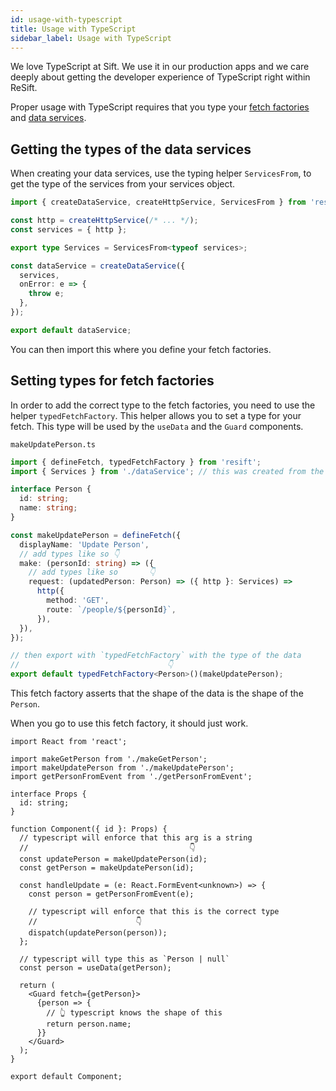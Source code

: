 ```yaml
---
id: usage-with-typescript
title: Usage with TypeScript
sidebar_label: Usage with TypeScript
---
```


We love TypeScript at Sift. We use it in our production apps and we care deeply about getting the developer experience of TypeScript right within ReSift.

Proper usage with TypeScript requires that you type your [fetch factories](../main-concepts/whats-a-fetch.md#defining-a-fetch) and [data services](../main-concepts/what-are-data-services.md).

## Getting the types of the data services

When creating your data services, use the typing helper `ServicesFrom`, to get the type of the services from your services object.

```ts
import { createDataService, createHttpService, ServicesFrom } from 'resift';

const http = createHttpService(/* ... */);
const services = { http };

export type Services = ServicesFrom<typeof services>;

const dataService = createDataService({
  services,
  onError: e => {
    throw e;
  },
});

export default dataService;
```

You can then import this where you define your fetch factories.

## Setting types for fetch factories

In order to add the correct type to the fetch factories, you need to use the helper `typedFetchFactory`. This helper allows you to set a type for your fetch. This type will be used by the `useData` and the `Guard` components.

`makeUpdatePerson.ts`

```ts
import { defineFetch, typedFetchFactory } from 'resift';
import { Services } from './dataService'; // this was created from the above example

interface Person {
  id: string;
  name: string;
}

const makeUpdatePerson = defineFetch({
  displayName: 'Update Person',
  // add types like so 👇
  make: (personId: string) => ({
    // add types like so       👇
    request: (updatedPerson: Person) => ({ http }: Services) =>
      http({
        method: 'GET',
        route: `/people/${personId}`,
      }),
  }),
});

// then export with `typedFetchFactory` with the type of the data
//                                 👇
export default typedFetchFactory<Person>()(makeUpdatePerson);
```

This fetch factory asserts that the shape of the data is the shape of the `Person`.

When you go to use this fetch factory, it should just work.

```tsx
import React from 'react';

import makeGetPerson from './makeGetPerson';
import makeUpdatePerson from './makeUpdatePerson';
import getPersonFromEvent from './getPersonFromEvent';

interface Props {
  id: string;
}

function Component({ id }: Props) {
  // typescript will enforce that this arg is a string
  //                                    👇
  const updatePerson = makeUpdatePerson(id);
  const getPerson = makeUpdatePerson(id);

  const handleUpdate = (e: React.FormEvent<unknown>) => {
    const person = getPersonFromEvent(e);

    // typescript will enforce that this is the correct type
    //                      👇
    dispatch(updatePerson(person));
  };

  // typescript will type this as `Person | null`
  const person = useData(getPerson);

  return (
    <Guard fetch={getPerson}>
      {person => {
        // 👆 typescript knows the shape of this
        return person.name;
      }}
    </Guard>
  );
}

export default Component;
```
